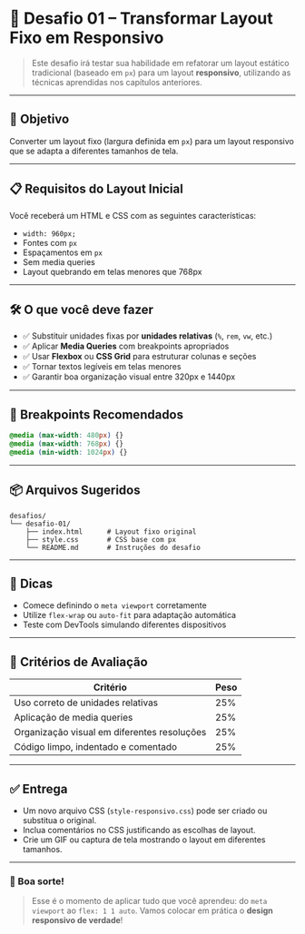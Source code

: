 # 🧪 Desafio 01 – Transformar Layout Fixo em Responsivo

> Este desafio irá testar sua habilidade em refatorar um layout estático tradicional (baseado em `px`) para um layout **responsivo**, utilizando as técnicas aprendidas nos capítulos anteriores.

---

## 🎯 Objetivo

Converter um layout fixo (largura definida em `px`) para um layout responsivo que se adapta a diferentes tamanhos de tela.

---

## 📋 Requisitos do Layout Inicial

Você receberá um HTML e CSS com as seguintes características:

- `width: 960px;`
- Fontes com `px`
- Espaçamentos em `px`
- Sem media queries
- Layout quebrando em telas menores que 768px

---

## 🛠️ O que você deve fazer

- ✅ Substituir unidades fixas por **unidades relativas** (`%`, `rem`, `vw`, etc.)
- ✅ Aplicar **Media Queries** com breakpoints apropriados
- ✅ Usar **Flexbox** ou **CSS Grid** para estruturar colunas e seções
- ✅ Tornar textos legíveis em telas menores
- ✅ Garantir boa organização visual entre 320px e 1440px

---

## 📐 Breakpoints Recomendados

```css
@media (max-width: 480px) {}
@media (max-width: 768px) {}
@media (min-width: 1024px) {}
```

---

## 📦 Arquivos Sugeridos

```
desafios/
└── desafio-01/
    ├── index.html      # Layout fixo original
    ├── style.css       # CSS base com px
    └── README.md       # Instruções do desafio
```

---

## 🧠 Dicas

- Comece definindo o `meta viewport` corretamente
- Utilize `flex-wrap` ou `auto-fit` para adaptação automática
- Teste com DevTools simulando diferentes dispositivos

---

## 🧪 Critérios de Avaliação

| Critério                                    | Peso |
| ------------------------------------------- | ---- |
| Uso correto de unidades relativas           | 25%  |
| Aplicação de media queries                  | 25%  |
| Organização visual em diferentes resoluções | 25%  |
| Código limpo, indentado e comentado         | 25%  |

---

## ✅ Entrega

- Um novo arquivo CSS (`style-responsivo.css`) pode ser criado ou substitua o original.
- Inclua comentários no CSS justificando as escolhas de layout.
- Crie um GIF ou captura de tela mostrando o layout em diferentes tamanhos.

---

### 🏁 Boa sorte!

> Esse é o momento de aplicar tudo que você aprendeu: do `meta viewport` ao `flex: 1 1 auto`. Vamos colocar em prática o **design responsivo de verdade**!

